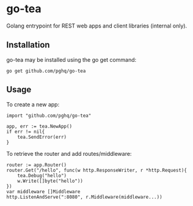 # go-tea

Golang entrypoint for REST web apps and client libraries (internal only).

## Installation

go-tea may be installed using the go get command:

```
go get github.com/pghq/go-tea
```
## Usage
To create a new app:

```
import "github.com/pghq/go-tea"

app, err := tea.NewApp()
if err != nil{
    tea.SendError(err)
}
```

To retrieve the router and add routes/middleware:
```
router := app.Router()
router.Get("/hello", func(w http.ResponseWriter, r *http.Request){
    tea.Debug("hello")
    w.Write([]byte("hello"))
})
var middleware []Middleware
http.ListenAndServe(":8080", r.Middleware(middleware...))
```